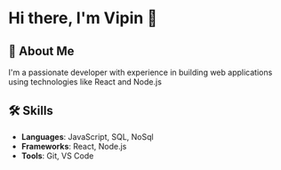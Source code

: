 # Hi there, I'm Vipin 👋

## 🚀 About Me
I'm a passionate developer with experience in building web applications using technologies like React and Node.js

## 🛠 Skills
- **Languages**: JavaScript, SQL, NoSql
- **Frameworks**: React, Node.js 
- **Tools**: Git, VS Code


